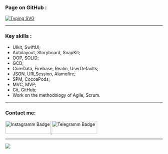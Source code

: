 ### Page on GitHub :

<a href="https://t.me/The_Keko"><img src="https://readme-typing-svg.demolab.com?font=JetBrains+Mono&weight=500&size=25&pause=800&width=500&height=100&lines=Hi+there+%F0%9F%99%8B%F0%9F%8F%BB;%D0%A1lick+to+contact+me+%F0%9F%91%88%F0%9F%8F%BB" alt="Typing SVG" /></a>

  ---
  
### Key skills :

  - UIkit, SwiftUI;
  - Autolayout, Storyboard, SnapKit;
  - OOP, SOLID;
  - GCD;
  - CoreData, Firebase, Realm, UserDefaults;
  - JSON, URLSession, Alamofire;
  - SPM, CocoaPods;
  - MVC, MVP;
  - Git, GitHub;
  - Work on the methodology of Agile, Scrum.
  
  ---
  
  ### Contact me:
<div id="badges">
  <a href="https://www.linkedin.com/in/thekeko/">
    <img width="145px" height="40" src="https://img.shields.io/badge/LinkedIn-blue?logo=linkedin&logoColor=white&style=for-the-badge" alt="Instagramm Badge"/>
  </a>
  <a href="https://t.me/The_Keko">
    <img width="145px" height="40" src="https://img.shields.io/badge/Telegram-2CA5E0?style=for-the-badge&logo=telegram&logoColor=white" alt="Telegramm Badge"/> 
  </a>
</div>
   </div>
   
  ---


![](https://komarev.com/ghpvc/?username=your-github-TheKEKO)
